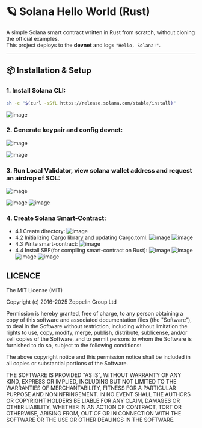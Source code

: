 # 🪐 Solana Hello World (Rust)

A simple Solana smart contract written in Rust from scratch, without cloning the official examples.  
This project deploys to the **devnet** and logs `"Hello, Solana!"`.

---

## 📦 Installation & Setup

### 1. Install Solana CLI:

```bash
sh -c "$(curl -sSfL https://release.solana.com/stable/install)"
```
![image](https://github.com/user-attachments/assets/55b8b5cb-bb4d-4eba-8550-5f81fd6153bd)

### 2. Generate keypair and config devnet:
![image](https://github.com/user-attachments/assets/0df27c67-445c-4257-b125-f05b359e4397)

![image](https://github.com/user-attachments/assets/116db31e-7461-4d1a-91e0-8681a6376bbd)

### 3. Run Local Validator, view solana wallet address and request an airdrop of SOL:
![image](https://github.com/user-attachments/assets/dc3850cd-9053-494c-8976-2c965a64dc23)

![image](https://github.com/user-attachments/assets/d9cbe3ed-7c46-4cc7-8145-7d1a06bb8bf1)
![image](https://github.com/user-attachments/assets/dda897ae-9057-4399-a654-06c6b0ff2035)

### 4. Create Solana Smart-Contract:
- 4.1 Create directory:
  ![image](https://github.com/user-attachments/assets/b6cd7e39-f963-4b4e-b2d5-c8ec72aa1ae8)
- 4.2 Initializing Cargo library and updating Cargo.toml:
  ![image](https://github.com/user-attachments/assets/967b01b0-a00d-4b0e-856e-3a06cb608908)
  ![image](https://github.com/user-attachments/assets/4331ccd7-8c61-4f20-8025-6710c37f9bcb)
- 4.3 Write smart-contract:
  ![image](https://github.com/user-attachments/assets/e3489d7d-52b7-4ac6-8a24-bc6d0be1a027)
- 4.4 Install SBF(for compiling smart-contract on Rust):
  ![image](https://github.com/user-attachments/assets/d7676ab0-8c0f-45ae-802b-e5ea07e0e949)
  ![image](https://github.com/user-attachments/assets/37abfd9d-af04-4568-8e46-8fd54da80731)
  ![image](https://github.com/user-attachments/assets/3a925993-3b9a-44ed-84c1-98ce8fc0cc73)
  ![image](https://github.com/user-attachments/assets/6a57d8bc-329f-4418-aff1-edb1fcc7e59a)

## LICENCE
The MIT License (MIT)

Copyright (c) 2016-2025 Zeppelin Group Ltd

Permission is hereby granted, free of charge, to any person obtaining
a copy of this software and associated documentation files (the
"Software"), to deal in the Software without restriction, including
without limitation the rights to use, copy, modify, merge, publish,
distribute, sublicense, and/or sell copies of the Software, and to
permit persons to whom the Software is furnished to do so, subject to
the following conditions:

The above copyright notice and this permission notice shall be included
in all copies or substantial portions of the Software.

THE SOFTWARE IS PROVIDED "AS IS", WITHOUT WARRANTY OF ANY KIND, EXPRESS
OR IMPLIED, INCLUDING BUT NOT LIMITED TO THE WARRANTIES OF
MERCHANTABILITY, FITNESS FOR A PARTICULAR PURPOSE AND NONINFRINGEMENT.
IN NO EVENT SHALL THE AUTHORS OR COPYRIGHT HOLDERS BE LIABLE FOR ANY
CLAIM, DAMAGES OR OTHER LIABILITY, WHETHER IN AN ACTION OF CONTRACT,
TORT OR OTHERWISE, ARISING FROM, OUT OF OR IN CONNECTION WITH THE
SOFTWARE OR THE USE OR OTHER DEALINGS IN THE SOFTWARE.





